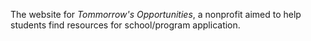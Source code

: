 The website for *Tommorrow's Opportunities*, a nonprofit aimed to help students find resources for school/program application.
